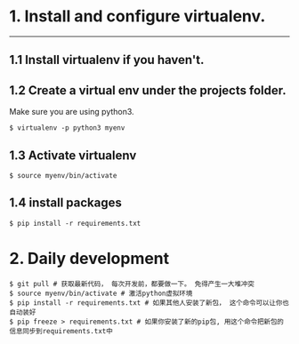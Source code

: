 # 1. Install and configure virtualenv.
----
## 1.1 Install virtualenv if you haven't.

## 1.2 Create a virtual env under the projects folder.
Make sure you are using python3.
```
$ virtualenv -p python3 myenv
```

## 1.3 Activate virtualenv

```
$ source myenv/bin/activate
```

## 1.4 install packages
```
$ pip install -r requirements.txt
```

# 2. Daily development

```
$ git pull # 获取最新代码， 每次开发前，都要做一下。 免得产生一大堆冲突
$ source myenv/bin/activate # 激活python虚拟环境
$ pip install -r requirements.txt # 如果其他人安装了新包， 这个命令可以让你也自动装好
$ pip freeze > requirements.txt # 如果你安装了新的pip包, 用这个命令把新包的信息同步到requirements.txt中
```